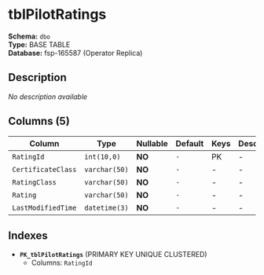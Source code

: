 # tblPilotRatings

**Schema:** `dbo`  
**Type:** BASE TABLE  
**Database:** fsp-165587 (Operator Replica)

## Description

*No description available*

## Columns (5)

| Column | Type | Nullable | Default | Keys | Description |
|--------|------|----------|---------|------|-------------|
| `RatingId` | `int(10,0)` | **NO** | `-` | PK | - |
| `CertificateClass` | `varchar(50)` | **NO** | `-` | - | - |
| `RatingClass` | `varchar(50)` | **NO** | `-` | - | - |
| `Rating` | `varchar(50)` | **NO** | `-` | - | - |
| `LastModifiedTime` | `datetime(3)` | **NO** | `-` | - | - |

## Indexes

- **`PK_tblPilotRatings`** (PRIMARY KEY UNIQUE CLUSTERED)
  - Columns: `RatingId`
